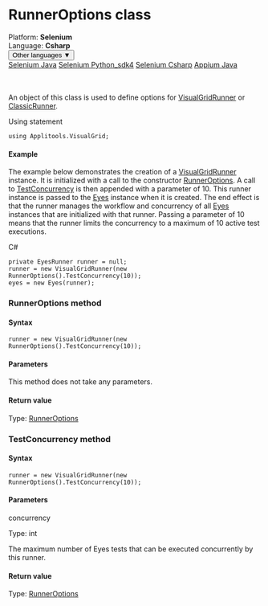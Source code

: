 # RunnerOptions class
<div class='platform-bar-container-div'><div class='platform-bar-div'>Platform:  <b> Selenium</b>
</div><div class='platform-bar-div'>Language: <b>Csharp</b></div><div class='dropdown-button-container-div'><button class='sdk-language-dropdown-button'>Other languages ▼</button><div class='dropdown-content'>
<a href='../../selenium/java/runneroptions'>Selenium Java</a>
<a href='../../selenium/python_sdk4/runneroptions'>Selenium Python_sdk4</a>
<a href='../../selenium/csharp/runneroptions'>Selenium Csharp</a>
<a href='../../appium/java/runneroptions'>Appium Java</a>
</div></div><br /><br /></div>




An object of this class is used to define options for [VisualGridRunner](./visualgridrunner) or [ClassicRunner](./classicrunner).

Using statement

    using Applitools.VisualGrid;
    	

#### Example


The example below demonstrates the creation of a [VisualGridRunner](./visualgridrunner) instance. It is initialized with a call to the constructor [RunnerOptions](#). A call to [TestConcurrency](./runneroptions#testconcurrency-method) is then appended with a parameter of 10. This runner instance is passed to the [Eyes](./eyes) instance when it is created. The end effect is that the runner manages the workflow and concurrency of all [Eyes](./eyes) instances that are initialized with that runner. Passing a parameter of 10 means that the runner limits the concurrency to a maximum of 10 active test executions.

C#

    private EyesRunner runner = null;
    runner = new VisualGridRunner(new RunnerOptions().TestConcurrency(10)); 
    eyes = new Eyes(runner);



### RunnerOptions method
#### Syntax


    runner = new VisualGridRunner(new RunnerOptions().TestConcurrency(10)); 

#### Parameters

This method does not take any parameters.

#### Return value

Type:  [RunnerOptions](./runneroptions)



### TestConcurrency method
#### Syntax


    runner = new VisualGridRunner(new RunnerOptions().TestConcurrency(10)); 

#### Parameters

concurrency

Type: int

The maximum number of Eyes tests that can be executed concurrently by this runner.

#### Return value

Type:  [RunnerOptions](./runneroptions)